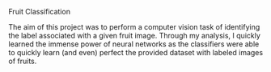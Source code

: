 Fruit Classification

The aim of this project was to perform a computer vision task of identifying the label associated with a given fruit image. Through my analysis, I quickly learned the immense power of neural networks as the classifiers were able to quickly learn (and even) perfect the provided dataset with labeled images of fruits.

